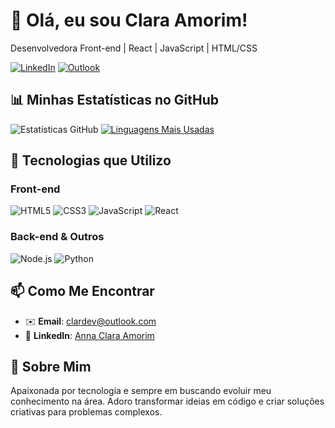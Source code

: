 # 👋 Olá, eu sou Clara Amorim! 

Desenvolvedora Front-end | React | JavaScript | HTML/CSS

[![LinkedIn](https://img.shields.io/badge/LinkedIn-0077B5?style=for-the-badge&logo=linkedin&logoColor=white)](https://www.linkedin.com/in/anna-clara-amorim/)
[![Outlook](https://img.shields.io/badge/Email-0078D4?style=for-the-badge&logo=microsoft-outlook&logoColor=white)](mailto:clardev@outlook.com)

## 📊 Minhas Estatísticas no GitHub

![Estatísticas GitHub](https://github-readme-stats.vercel.app/api?username=Astaphaanos&show_icons=true&theme=tokyonight&hide_title=true)
[![Linguagens Mais Usadas](https://github-readme-stats.vercel.app/api/top-langs/?username=Astaphaanos&layout=compact&theme=tokyonight)](https://github.com/Astaphaanos)

## 🚀 Tecnologias que Utilizo

### Front-end
![HTML5](https://img.shields.io/badge/HTML5-E34F26?style=for-the-badge&logo=html5&logoColor=white)
![CSS3](https://img.shields.io/badge/CSS3-1572B6?style=for-the-badge&logo=css3&logoColor=white)
![JavaScript](https://img.shields.io/badge/JavaScript-F7DF1E?style=for-the-badge&logo=javascript&logoColor=black)
![React](https://img.shields.io/badge/React-20232A?style=for-the-badge&logo=react&logoColor=61DAFB)

### Back-end & Outros
![Node.js](https://img.shields.io/badge/Node.js-43853D?style=for-the-badge&logo=node.js&logoColor=white)
![Python](https://img.shields.io/badge/Python-14354C?style=for-the-badge&logo=python&logoColor=white)

## 📫 Como Me Encontrar

- ✉️ **Email**: [clardev@outlook.com](mailto:clardev@outlook.com)
- 💼 **LinkedIn**: [Anna Clara Amorim](https://www.linkedin.com/in/anna-clara-amorim/)

## 🌟 Sobre Mim

Apaixonada por tecnologia e sempre em buscando evoluir meu conhecimento na área. Adoro transformar ideias em código e criar soluções criativas para problemas complexos.
